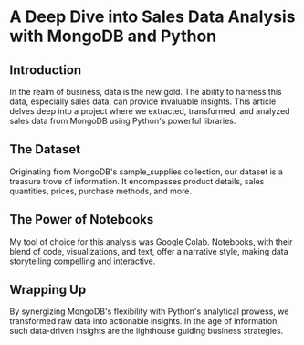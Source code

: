 # A Deep Dive into Sales Data Analysis with MongoDB and Python
## Introduction
In the realm of business, data is the new gold. The ability to harness this data, especially sales data, can provide invaluable insights. This article delves deep into a project where we extracted, transformed, and analyzed sales data from MongoDB using Python's powerful libraries.

## The Dataset
Originating from MongoDB's sample_supplies collection, our dataset is a treasure trove of information. It encompasses product details, sales quantities, prices, purchase methods, and more.



## The Power of Notebooks
My tool of choice for this analysis was Google Colab. Notebooks, with their blend of code, visualizations, and text, offer a narrative style, making data storytelling compelling and interactive.

## Wrapping Up
By synergizing MongoDB's flexibility with Python's analytical prowess, we transformed raw data into actionable insights. In the age of information, such data-driven insights are the lighthouse guiding business strategies.



